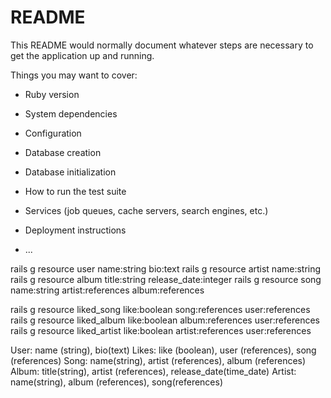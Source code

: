 # README

This README would normally document whatever steps are necessary to get the
application up and running.

Things you may want to cover:

* Ruby version

* System dependencies

* Configuration

* Database creation

* Database initialization

* How to run the test suite

* Services (job queues, cache servers, search engines, etc.)

* Deployment instructions

* ...


rails g resource user name:string bio:text
rails g resource artist name:string
rails g resource album title:string release_date:integer
rails g resource song name:string artist:references album:references

rails g resource liked_song like:boolean song:references user:references
rails g resource liked_album like:boolean album:references user:references
rails g resource liked_artist like:boolean artist:references user:references


User: name (string), bio(text)
Likes: like (boolean), user (references), song (references)
Song: name(string), artist (references), album (references)
Album: title(string), artist (references), release_date(time_date)
Artist: name(string), album (references), song(references)
